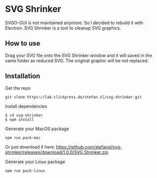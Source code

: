 # SVG Shrinker

SVGO-GUI is not maintained anymore. So I decided to rebuild it with Electron.
SVG Shrinker is a tool to cleanup SVG graphics. 

## How to use
Drag your SVG file onto the SVG Shrinker window and it will saved in the same folder as reduced SVG.
The original graphic will be not replaced.

## Installation
Get the repo
```shell
git clone https://lab.clickpress.de/stefan.sl/svg-shrinker.git
```
Install dependencies
```shell
$ cd svg-shrinker
$ npm install
```
Generate your MacOS package
```shell
npm run pack-mac
```

Or just download it here:
https://github.com/stefansl/svg-shrinker/releases/download/1.0.0/SVG.Shrinker.zip

Generate your Linux package
```shell
npm run pack-linux
```
